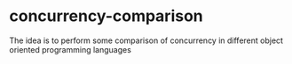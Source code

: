 # concurrency-comparison
The idea is to perform some comparison of concurrency in different object oriented programming languages
